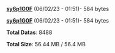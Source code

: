 [**sy6p1G0F**](/data/sy6p1G0F.txt) (06/02/23 - 01:51)- 584 bytes

[**sy6p1G0F**](/data/sy6p1G0F.txt) (06/02/23 - 01:51)- 584 bytes

**Total Datas**: 8488

**Total Size**: 56.44 MB / 56.4 MB